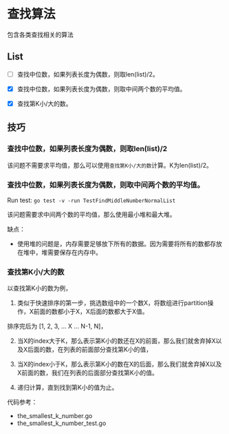 # 查找算法 #

包含各类查找相关的算法

## List ##

- [ ] 查找中位数，如果列表长度为偶数，则取len(list)/2。
- [x] 查找中位数，如果列表长度为偶数，则取中间两个数的平均值。
- [x] 查找第K小/大的数。


## 技巧 ##


### 查找中位数，如果列表长度为偶数，则取len(list)/2 ###

该问题不需要求平均值，那么可以使用`查找第K小/大的数`计算。K为len(list)/2。



### 查找中位数，如果列表长度为偶数，则取中间两个数的平均值。 ###

Run test: `go test -v -run TestFindMiddleNumberNormalList`

该问题需要求中间两个数的平均值，那么使用最小堆和最大堆。

缺点：
- 使用堆的问题是，内存需要足够放下所有的数据。因为需要将所有的数都存放在堆中，堆需要保存在内存中。



### 查找第K小/大的数 ###

以查找第K小的数为例，

1. 类似于快速排序的第一步，挑选数组中的一个数X，将数组进行partition操作，X前面的数都小于X，X后面的数都大于X值。

排序完后为 [1, 2, 3, ... X ... N-1, N]，

2. 当X的index大于K，那么表示第K小的数还在X的前面，那么我们就舍弃掉X以及X后面的数，在列表的前面部分查找第K小的值，

3. 当X的index小于K，那么表示第K小的数在X的后面，那么我们就舍弃掉X以及X前面的数，我们在列表的后面部分查找第K小的值。

4. 递归计算，直到找到第K小的值为止。


代码参考：
- the_smallest_k_number.go
- the_smallest_k_number_test.go
